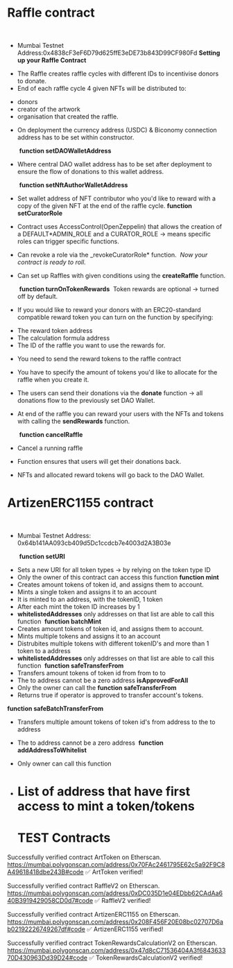 # Raffle contract

​

- Mumbai Testnet Address:0x4838cF3eF6D79d625ffE3eDE73b843D99CF980Fd
  ​
  **Setting up your Raffle Contract**
  ​

* The Raffle creates raffle cycles with different IDs to incentivise donors to donate.
* End of each raffle cycle 4 given NFTs will be distributed to:

- donors
- creator of the artwork
- organisation that created the raffle.
  ​

* On deployment the currency address (USDC) & Biconomy connection address has to be set within constructor.

  ​
  **function setDAOWalletAddress**
  ​

* Where central DAO wallet address has to be set after deployment to ensure the flow of donations to this wallet address.

  ​
  **function setNftAuthorWalletAddress**
  ​

* Set wallet address of NFT contributor who you'd like to reward with a copy of the given NFT at the end of the raffle cycle.
  ​
  **function setCuratorRole**
  ​
* Contract uses AccessControl(OpenZeppelin) that allows the creation of a DEFAULT\*ADMIN_ROLE and a CURATOR_ROLE -> means specific roles can trigger specific functions.
* Can revoke a role via the \_revokeCuratorRole\* function.
  ​
  _Now your contract is ready to roll._
  ​
* Can set up Raffles with given conditions using the **createRaffle** function.

  ​
  **function turnOnTokenRewards**
  ​
  Token rewards are optional -> turned off by default.

* If you would like to reward your donors with an ERC20-standard compatible reward token you can turn on the function by specifying:

- The reward token address
- The calculation formula address
- The ID of the raffle you want to use the rewards for.
  ​

* You need to send the reward tokens to the raffle contract
* You have to specify the amount of tokens you'd like to allocate for the raffle when you create it.
  ​
* The users can send their donations via the **donate** function -> all donations flow to the previously set DAO Wallet.
  ​
* At end of the raffle you can reward your users with the NFTs and tokens with calling the **sendRewards** function.

  ​
  **function cancelRaffle**
  ​

* Cancel a running raffle
* Function ensures that users will get their donations back.
* NFTs and allocated reward tokens will go back to the DAO Wallet.
  ​

# ArtizenERC1155 contract

​

- Mumbai Testnet Address:
  0x64b141AA093cb409d5Dc1ccdcb7e4003d2A3B03e

  ​
  **function setURI**
  ​

* Sets a new URI for all token types -> by relying on the token type ID
* Only the owner of this contract can access this function
  ​
  **function mint**
  ​
* Creates amount tokens of token id, and assigns them to account.
* Mints a single token and assigns it to an account
* It is minted to an address, with the tokenID, 1 token
* After each mint the token ID increases by 1
* **whitelistedAddresses** only addresses on that list are able to call this function
  ​
  **function batchMint**
  ​
* Creates amount tokens of token id, and assigns them to account.
* Mints multiple tokens and assigns it to an account
* Distrubites multiple tokens with different tokenID's and more than 1 token to a address
* **whitelistedAddresses** only addresses on that list are able to call this function
  ​
  **function safeTransferFrom**
  ​
* Transfers amount tokens of token id from from to to
* The to address cannot be a zero address
  ​
  **isApprovedForAll**
  ​
* Only the owner can call the **function safeTransferFrom**
* Returns true if operator is approved to transfer account's tokens.

**function safeBatchTransferFrom**
​

- Transfers multiple amount tokens of token id's from address to the to address
- The to address cannot be a zero address
  ​
  **function addAddressToWhitelist**
  ​
- Only owner can call this function
- # List of address that have first access to mint a token/tokens

  # TEST Contracts

Successfully verified contract ArtToken on Etherscan.
https://mumbai.polygonscan.com/address/0x70FAc2461795E62c5a92F9C8A49618418dbe243B#code
✅ ArtToken verified!

Successfully verified contract RaffleV2 on Etherscan.
https://mumbai.polygonscan.com/address/0xDC035D1e04EDbb62CAdAa640B3919429058CD0d7#code
✅ RaffleV2 verified!

Successfully verified contract ArtizenERC1155 on Etherscan.
https://mumbai.polygonscan.com/address/0x208F456F20E08bc02707D6ab02192226749267df#code
✅ ArtizenERC1155 verified!

Successfully verified contract TokenRewardsCalculationV2 on Etherscan.
https://mumbai.polygonscan.com/address/0x47d8cC71536404A3f684363370D430963Dd39D24#code
✅ TokenRewardsCalculationV2 verified!
